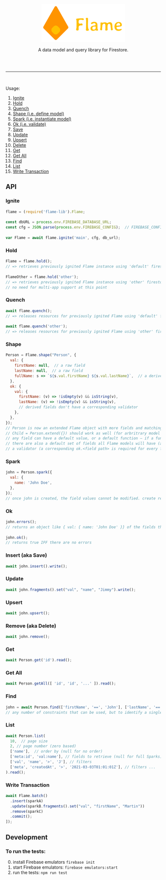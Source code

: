 <br>
<p align="center">
  <img width="270" height="122" src="/img/flame.png">
</p>
<p align="center">
  A data model and query library for Firestore.
</p>
<br>
<br>
<hr style='height: 1px;'/>
<br>

Usage:
1. [Ignite](#ignite)
2. [Hold](#hold)
3. [Quench](#quench)
4. [Shape (i.e. define model)](#shape)
5. [Spark (i.e. instantiate model)](#spark)
6. [Ok (i.e. validate)](#ok)
7. [Save](#save)
8. [Update](#update)
9. [Upsert](#upsert)
10. [Delete](#delete)
11. [Get](#get)
12. [Get All](#get-all)
13. [Find](#find)
14. [List](#list)
15. [Write Transaction](#write-transaction)

## API

### Ignite
```javascript
flame = (require('flame-lib').Flame;

const dbURL = process.env.FIREBASE_DATABASE_URL;
const cfg = JSON.parse(process.env.FIREBASE_CONFIG);  // FIREBASE_CONFIG is the firebase admin service account stored as a JSON string.

var Flame = await flame.ignite('main', cfg, db_url);
```

### Hold
```javascript
Flame = flame.hold();
// => retrieves previously ignited Flame instance using 'default' firestore app.

FlameOther = flame.hold('other');
// => retrieves previously ignited Flame instance using 'other' firestore app.
// no need for multi-app support at this point
```

### Quench
```javascript
await flame.quench();
// => releases resources for previously ignited Flame using 'default' firestore app.

await flame.quench('other');
// => releases resources for previously ignited Flame using 'other' firestore app.
```

### Shape
```javascript
Person = Flame.shape("Person", {
  val: {
    firstName: null,  // a raw field
    lastName: null,  // a raw field
    fullName: s => `${s.val.firstName} ${s.val.lastName}`,  // a derived field (based on raw fields)
  },
  ok: {
    val: {
      firstName: (v) => !isEmpty(v) && isString(v),
      lastName: (v) => !isEmpty(v) && isString(v),
      // derived fields don't have a corresponding validator
    },
  },
});
// Person is now an extended Flame object with more fields and matching validators.
// Child = Person.extend({}) should work as well (for arbritrary model extension)
// any field can have a default value, or a default function – if a function is supplied, when creating a new instance of the model, the function should be run to generate the value (eg, good for generating new IDs, or an Idempotency Key depends on things not known until the instance is created, but created the same way for all Models.
// there are also a default set of fields all Flame models will have (and eventually some should be excludeable via options parameter I suppose)
// a validator (a corresponding ok.<field path> is required for every field
```

### Spark
```javascript
john = Person.spark({
  val: {
    name: 'John Doe',
  },
});
// once john is created, the field values cannot be modified. create returns an instance with imutable fields. This forces some better coding habbits (on my part) and helps me reason about what *is* going into the database.
```

### Ok
```javascript
john.errors();
// returns an object like { val: { name: 'John Doe' }} of the fields that are not valid.

john.ok();
// returns true IFF there are no errors
```

### Insert (aka Save)
```javascript
await john.insert().write();
```

### Update
```javascript
await john.fragments().set("val", "name", "Jimmy").write();
```

### Upsert
```javascript
await john.upsert();
```

### Remove (aka Delete)
```javascript
await john.remove();
```

### Get
```javascript
await Person.get('id').read();
```

### Get All
```javascript
await Person.getAll([ 'id', 'id', '...' ]).read();
```

### Find
```javascript
john = await Person.find(['firstName', '==', 'John'], ['lastName', '==', 'Doe']).read();
// any number of constraints that can be used, but to identify a single document only
```

### List
```javascript
await Person.list(
  10,  // page size
  2, // page number (zero based)
  ['name'],  // order by (null for no order)
  ['meta:id', 'val:name'], // fields to retrieve (null for full Sparks)
  ['val', 'name', '>', 'J'], // filters
  ['meta', 'createdAt', '>', '2021-03-03T01:01:01Z'], // filters ...
).read();
```

### Write Transaction
```javascript
await Flame.batch()
  .insert(sparkA)
  .update(sparkB.fragments().set("val", "firstName", "Martin"))
  .remove(sparkC)
  .commit();
]);
```


## Development

### To run the tests:
0. install Firebase emulators ```firebase init```
1. start Firebase emulators: ```firebase emulators:start```
2. run the tests: ```npm run test```
